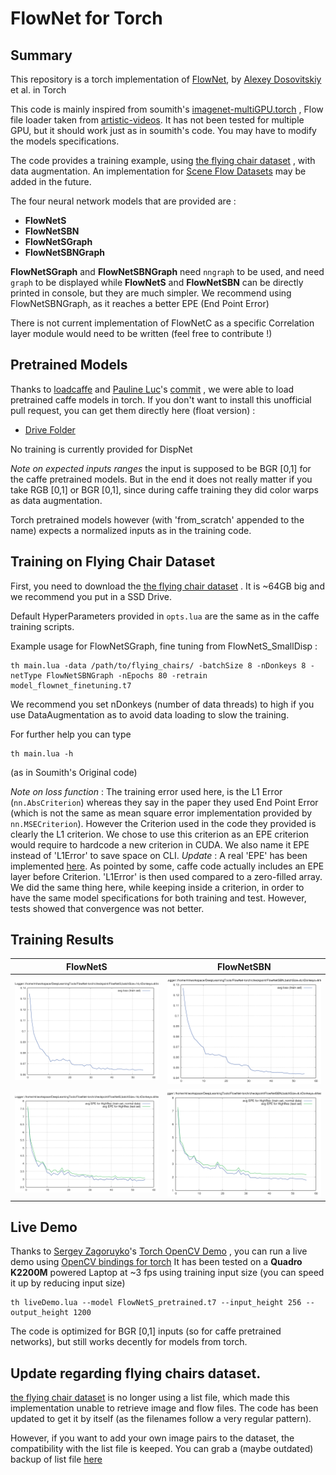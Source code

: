
FlowNet for Torch
=======
## Summary

This repository is a torch implementation of [FlowNet](http://lmb.informatik.uni-freiburg.de/Publications/2015/DFIB15/), by [Alexey Dosovitskiy](http://lmb.informatik.uni-freiburg.de/people/dosovits/) et al. in Torch

This code is mainly inspired from soumith's [imagenet-multiGPU.torch](https://github.com/soumith/imagenet-multiGPU.torch%5D) , Flow file loader taken from [artistic-videos](https://github.com/manuelruder/artistic-videos). It has not been tested for multiple GPU, but it should work just as in soumith's code. You may have to modify the models specifications.

The code provides a training example, using [the flying chair dataset](http://lmb.informatik.uni-freiburg.de/resources/datasets/FlyingChairs.en.html) , with data augmentation. An implementation for [Scene Flow Datasets](http://lmb.informatik.uni-freiburg.de/resources/datasets/SceneFlowDatasets.en.html) may be added in the future.

The four neural network models that are provided are :

 - **FlowNetS**
 - **FlowNetSBN**
 - **FlowNetSGraph**
 - **FlowNetSBNGraph**

**FlowNetSGraph** and **FlowNetSBNGraph** need `nngraph` to be used, and need `graph` to be displayed while **FlowNetS** and **FlowNetSBN** can be directly printed in console, but they are much simpler.
We recommend using FlowNetSBNGraph, as it reaches a better EPE (End Point Error)

There is not current implementation of FlowNetC as a specific Correlation layer module would need to be written (feel free to contribute !)

## Pretrained Models
Thanks to [loadcaffe](https://github.com/szagoruyko/loadcaffe) and [Pauline Luc](https://github.com/paulineluc)'s [commit](https://github.com/szagoruyko/loadcaffe/pull/75) , we were able to load pretrained caffe models in torch. If you don't want to install this unofficial pull request, you can get them directly here (float version) :

 - [Drive Folder](https://drive.google.com/open?id=0B5EC7HMbyk3CbjFPb0RuODI3NmM)

No training is currently provided for DispNet

*Note on expected inputs ranges*
the input is supposed to be BGR [0,1] for the caffe pretrained models.
But in the end it does not really matter if you take RGB [0,1] or BGR [0,1], since during caffe training they did color warps as data augmentation.

Torch pretrained models however (with 'from_scratch' appended to the name) expects a normalized inputs as in the training code.

## Training on Flying Chair Dataset

First, you need to download the [the flying chair dataset](http://lmb.informatik.uni-freiburg.de/resources/datasets/FlyingChairs.en.html) . It is ~64GB big and we recommend you put in a SSD Drive.

Default HyperParameters provided in `opts.lua` are the same as in the caffe training scripts.

Example usage for FlowNetSGraph, fine tuning from FlowNetS_SmallDisp :

    th main.lua -data /path/to/flying_chairs/ -batchSize 8 -nDonkeys 8 -netType FlowNetSBNGraph -nEpochs 80 -retrain model_flownet_finetuning.t7

We recommend you set nDonkeys (number of data threads) to high if you use DataAugmentation as to avoid data loading to slow the training.

For further help you can type

	th main.lua -h

(as in Soumith's Original code)

*Note on loss function* : The training error used here, is the L1 Error (`nn.AbsCriterion`) whereas they say in the paper they used End Point Error (which is not the same as mean square error implementation provided by `nn.MSECriterion`). However the Criterion used in the code they provided is clearly the L1 criterion. We chose to use this criterion as an EPE criterion would require to hardcode a new criterion in CUDA. We also name it EPE instead of 'L1Error' to save space on CLI.
*Update* : A real 'EPE' has been implemented [here](https://github.com/ClementPinard/FlowNetTorch/blob/master/EPECriterion.lua). As pointed by some, caffe code actually includes an EPE layer before Criterion. 'L1Error' is then used compared to a zero-filled array. We did the same thing here, while keeping inside a criterion, in order to have the same model specifications for both training and test.
However, tests showed that convergence was not better.

## Training Results

|  FlowNetS | FlowNetSBN |
|---|----|
![train_result](https://github.com/ClementPinard/FlowNetTorch/blob/master/images/FlowNetStrain.png) |  ![test_result](https://github.com/ClementPinard/FlowNetTorch/blob/master/images/FlowNetSBNtrain.png)
![train_result](https://github.com/ClementPinard/FlowNetTorch/blob/master/images/FlowNetStest.png) |  ![test_result](https://github.com/ClementPinard/FlowNetTorch/blob/master/images/FlowNetSBNtest.png)


## Live Demo

Thanks to [Sergey Zagoruyko](https://github.com/szagoruyko)'s [Torch OpenCV Demo](https://github.com/szagoruyko/torch-opencv-demos) , you can run a live demo using [OpenCV bindings for torch](https://github.com/VisionLabs/torch-opencv)
It has been tested on a **Quadro K2200M** powered Laptop at ~3 fps using training input size (you can speed it up by reducing input size)

	th liveDemo.lua --model FlowNetS_pretrained.t7 --input_height 256 --output_height 1200

The code is optimized for BGR [0,1] inputs (so for caffe pretrained networks), but still works decently for models from torch.

## Update regarding flying chairs dataset.

[the flying chair dataset](http://lmb.informatik.uni-freiburg.de/resources/datasets/FlyingChairs.en.html) is no longer using a list file, which made this implementation unable to retrieve image and flow files. The code has been updated to get it by itself (as the filenames follow a very regular pattern).

However, if you want to add your own image pairs to the dataset, the compatibility with the list file is keeped. You can grab a (maybe outdated) backup of list file [here](https://drive.google.com/open?id=0B5EC7HMbyk3COEVEZ1VETzhhMnc)
